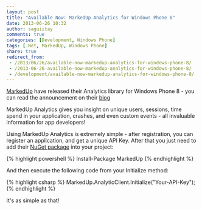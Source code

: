 ```yaml
---
layout: post
title: "Available Now: MarkedUp Analytics for Windows Phone 8"
date: 2013-06-26 10:32
author: saguiitay
comments: true
categories: [Development, Windows Phone]
tags: [.Net, MarkedUp, Windows Phone]
share: true
redirect_from:
 - /2013/06/26/available-now-markedup-analytics-for-windows-phone-8/
 - /2013-06-26-available-now-markedup-analytics-for-windows-phone-8/
 - /development/available-now-markedup-analytics-for-windows-phone-8/
---
```

[MarkedUp](http://www.markedup.com) have released their Analytics library for Windows Phone 8 - you can read the announcement on 
their [blog](http://blog.markedup.com/2013/06/available-now-markedup-analytics-for-windows-phone-8/)

MarkedUp Analytics gives you insight on unique users, sessions, time spend in your application, crashes, and even custom events - all invaluable
information for app developers!

Using MarkedUp Analytics is extremely simple - after registration, you can register an application, and get a unique API Key.
After that you just need to add their [NuGet package](https://nuget.org/packages/MarkedUp/) into your project:

{% highlight powershell %}
    Install-Package MarkedUp
{% endhighlight %}

And then execute the following code from your Initialize method:

{% highlight csharp %}
    MarkedUp.AnalyticClient.Initialize("Your-API-Key");
{% endhighlight %}

It's as simple as that!

